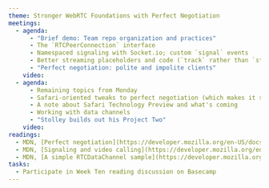 ```yaml
---
theme: Stronger WebRTC Foundations with Perfect Negotiation
meetings:
  - agenda:
      - "Brief demo: Team repo organization and practices"
      - The `RTCPeerConnection` interface
      - Namespaced signaling with Socket.io; custom `signal` events
      - Better streaming placeholders and code (`track` rather than `stream`)
      - "Perfect negotiation: polite and impolite clients"
    video:
  - agenda:
      - Remaining topics from Monday
      - Safari-oriented tweaks to perfect negotiation (which makes it somewhat less perfect)
      - A note about Safari Technology Preview and what's coming
      - Working with data channels
      - "Stolley builds out his Project Two"
    video:
readings:
  - MDN, [Perfect negotiation](https://developer.mozilla.org/en-US/docs/Web/API/WebRTC_API/Perfect_negotiation)
  - MDN, [Signaling and video calling](https://developer.mozilla.org/en-US/docs/Web/API/WebRTC_API/Signaling_and_video_calling)
  - MDN, [A simple RTCDataChannel sample](https://developer.mozilla.org/en-US/docs/Web/API/WebRTC_API/Simple_RTCDataChannel_sample)
tasks:
  - Participate in Week Ten reading discussion on Basecamp
---
```

